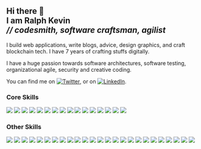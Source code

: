 <h2>
  Hi there 👋 <br/>
  I am Ralph Kevin <br/>
  <i>// codesmith, software craftsman, agilist</i>
</h1>

I build web applications, write blogs, advice, design graphics, and craft blockchain tech.
I have 7 years of crafting stuffs digitally.

I have a huge passion towards software architectures, software testing, organizational agile, security and creative coding.


<!-- Actual text -->

You can find me on [![Twitter][1.2]][1], or on [![LinkedIn][2.2]][2].

<!-- Icons -->

[1.2]: http://i.imgur.com/wWzX9uB.png (twitter icon without padding)
[2.2]: https://raw.githubusercontent.com/MartinHeinz/MartinHeinz/master/linkedin-3-16.png (LinkedIn icon without padding)

<!-- Links to your social media accounts -->

[1]: https://twitter.com/ralphcasipe1
[2]: https://www.linkedin.com/in/ralph-casipe/

### Core Skills
  
  ![](https://img.shields.io/badge/-JavaScript-2C3E50?style=for-the-badge&logo=javascript)
  ![](https://img.shields.io/badge/-TypeScript-2C3E50?style=for-the-badge&logo=typescript)
  ![](https://img.shields.io/badge/-Git-2C3E50?style=for-the-badge&logo=git)
  ![](https://img.shields.io/badge/-unix-2C3E50?style=for-the-badge&logo=linux)
  ![](https://img.shields.io/badge/-VSCode-2C3E50?style=for-the-badge&logo=visual-studio-code)
  ![](https://img.shields.io/badge/-MongoDB-2C3E50?style=for-the-badge&logo=mongodb)
  ![](https://img.shields.io/badge/-PostgreSQL-2C3E50?style=for-the-badge&logo=postgresql)
  ![](https://img.shields.io/badge/-Redis-2C3E50?style=for-the-badge&logo=redis)
  ![](https://img.shields.io/badge/-Bazel-2C3E50?style=for-the-badge&logo=bazel)
  ![](https://img.shields.io/badge/-CircleCI-2C3E50?style=for-the-badge&logo=circleci)
  ![](https://img.shields.io/badge/-Github%20Actions-2C3E50?style=for-the-badge&logo=github)
  ![](https://img.shields.io/badge/-GraphQL-2C3E50?style=for-the-badge&logo=graphql)
  ![](https://img.shields.io/badge/-Docker-2C3E50?style=for-the-badge&logo=docker)
  ![](https://img.shields.io/badge/-NodeJS-2C3E50?style=for-the-badge&logo=node)
  ![](https://img.shields.io/badge/-Express-2C3E50?style=for-the-badge&logo=express)
  ![](https://img.shields.io/badge/-Koa-2C3E50?style=for-the-badge&logo=koa)
  
### Other Skills
  ![](https://img.shields.io/badge/code-Ruby-blue?style=flat-square&logo=ruby)
  ![](https://img.shields.io/badge/code-Elixir-blue?style=flat-square&logo=elixir)
  ![](https://img.shields.io/badge/code-Go-blue?style=flat-square&logo=go)
  ![](https://img.shields.io/badge/code-PHP-blue?style=flat-square&logo=php)
  ![](https://img.shields.io/badge/code-Python-blue?style=flat-square&logo=python)
  ![](https://img.shields.io/badge/code-Rust-blue?style=flat-square&logo=rust)
  ![](https://img.shields.io/badge/edtior-Vim-blue?style=flat-square&logo=vim)
  ![](https://img.shields.io/badge/database-RethinkDB-blue?style=flat-square&logo=rethinkdb)
  ![](https://img.shields.io/badge/database-BadgerDB-blue?style=flat-square&logo=badgerdb)
  ![](https://img.shields.io/badge/mq-RabbitMQ-blue?style=flat-square&logo=rabbitmq)
  ![](https://img.shields.io/badge/mq-ActiveMQ-blue?style=flat-square&logo=activemq)
  ![](https://img.shields.io/badge/tool-Lerna-blue?style=flat-square&logo=lerna)
  ![](https://img.shields.io/badge/tool-Grafana-blue?style=flat-square&logo=grafana)
  ![](https://img.shields.io/badge/tool-Prometheus-blue?style=flat-square&logo=prometheus) 
  ![](https://img.shields.io/badge/tool-Vector-blue?style=flat-square&logo=vector)
  ![](https://img.shields.io/badge/tool-AWS-blue?style=flat-square&logo=aws)
  ![](https://img.shields.io/badge/tool-Kubernetes-blue?style=flat-square&logo=kubernetes)
  ![](https://img.shields.io/badge/tool-Webpack-blue?style=flat-square&logo=webpack)
  ![](https://img.shields.io/badge/test-Mocha-blue?style=flat-square&logo=mocha)
  ![](https://img.shields.io/badge/tool-Postman-blue?style=flat-square&logo=postman)
  ![](https://img.shields.io/badge/code-Gherkin-blue?style=flat-square&logo=gherkin)
  ![](https://img.shields.io/badge/framework-NestJS-blue?style=flat-square&logo=nestjs)
  ![](https://img.shields.io/badge/framework-Phoenix-blue?style=flat-square&logo=phoenix)
  ![](https://img.shields.io/badge/tool-Tokio-blue?style=flat-square)
  ![](https://img.shields.io/badge/database-Sled-blue?style=flat-square)

<!--
**ralphcasipe1/ralphcasipe1** is a ✨ _special_ ✨ repository because its `README.md` (this file) appears on your GitHub profile.

Here are some ideas to get you started:

- 🔭 I’m currently working on ...
- 🌱 I’m currently learning ...
- 👯 I’m looking to collaborate on ...
- 🤔 I’m looking for help with ...
- 💬 Ask me about ...
- 📫 How to reach me: ...
- 😄 Pronouns: ...
- ⚡ Fun fact: ...
-->
